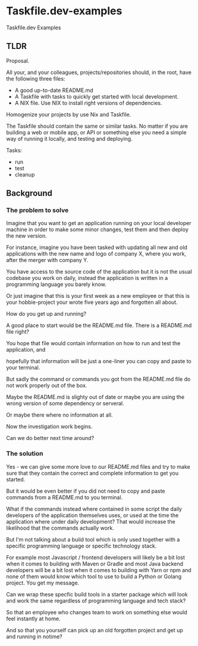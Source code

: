 # Taskfile.dev-examples
Taskfile.dev Examples

## TLDR

Proposal.

All your, and your colleagues, projects/repositories should, in the root, have the following three files:

* A good up-to-date README.md
* A Taskfile with tasks to quickly get started with local development.
* A NIX file. Use NIX to install right versions of dependencies.

Homogenize your projects by
use Nix and Taskfile.

The Taskfile should contain the same or similar tasks. No matter if you are building a web or mobile app, or API or something else you need a simple way of running it locally, and testing and deploying.

Tasks:

* run
* test
* cleanup


## Background

### The problem to solve

Imagine that you want to get an application running on your local developer machine in order to make some minor changes, test them and then deploy the new version.

For instance, imagine you have been tasked with updating all new and old applications with the new name and logo of company X, where you work, after the merger with company Y.

You have access to the source code of the application but it is not the usual codebase you work on daily, instead the application is written in a programming language you barely know.

Or just imagine that this is your first week as a new employee or that this is your hobbie-project your wrote five years ago and forgotten all about.

How do you get up and running?

A good place to start would be the README.md file. There is a README.md file right?

You hope that file would contain information on how to run and test the application, and

hopefully that information will be just a one-liner you can copy and paste to your terminal.

But sadly the command or commands you got from the README.md file do not work properly out of the box.

Maybe the README.md is slighty out of date or maybe you are using the wrong version of some dependency or serveral. 

Or maybe there where no information at all.

Now the investigation work begins.

Can we do better next time around?

### The solution

Yes - we can give some more love to our README.md files and try to make sure that they contain the correct and complete information to get you started.

But it would be even better if you did not need to copy and paste commands from a README.md to you terminal. 

What if the commands instead where contained in some script the daily developers of the application themselves uses, or used at the time the application where under daily development? That would increase the likelihood that the commands actually work.

But I'm not talking about a build tool which is only used together with a specific programming language or specific technology stack. 

For example most Javascript / frontend developers will likely be a bit lost when it comes to building with Maven or Gradle and most Java backend developers will be a bit lost when it comes to building with Yarn or npm and none of them would know which tool to use to build a Python or Golang project. You get my message. 

Can we wrap these specfic build tools in a starter package which will look and work the same regardless of programming language and tech stack?

So that an employee who changes team to work on something else would feel instantly at home. 

And so that you yourself can pick up an old forgotten project and get up and running in notime? 












